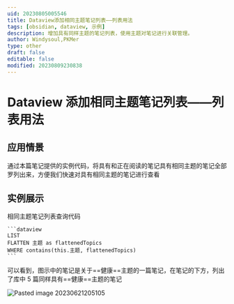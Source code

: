 ```yaml
---
uid: 20230805005546
title: Dataview添加相同主题笔记列表——列表用法
tags: [obsidian, dataview, 示例]
description: 增加具有同样主题的笔记列表，使用主题对笔记进行关联管理。
author: Windysoul,PKMer
type: other
draft: false
editable: false
modified: 20230809230838
---
```


# Dataview 添加相同主题笔记列表——列表用法

## 应用情景

通过本篇笔记提供的实例代码，将具有和正在阅读的笔记具有相同主题的笔记全部罗列出来，方便我们快速对具有相同主题的笔记进行查看

## 实例展示

相同主题笔记列表查询代码

`````示例代码
```dataview
LIST
FLATTEN 主题 as flattenedTopics
WHERE contains(this.主题, flattenedTopics)
```
`````

可以看到，图示中的笔记是关于==健康==主题的一篇笔记，在笔记的下方，列出了库中 5 篇同样具有==健康==主题的笔记

![Pasted image 20230621205105](https://cdn.pkmer.cn/images/Pasted%20image%2020230621205105.png!pkmer)
